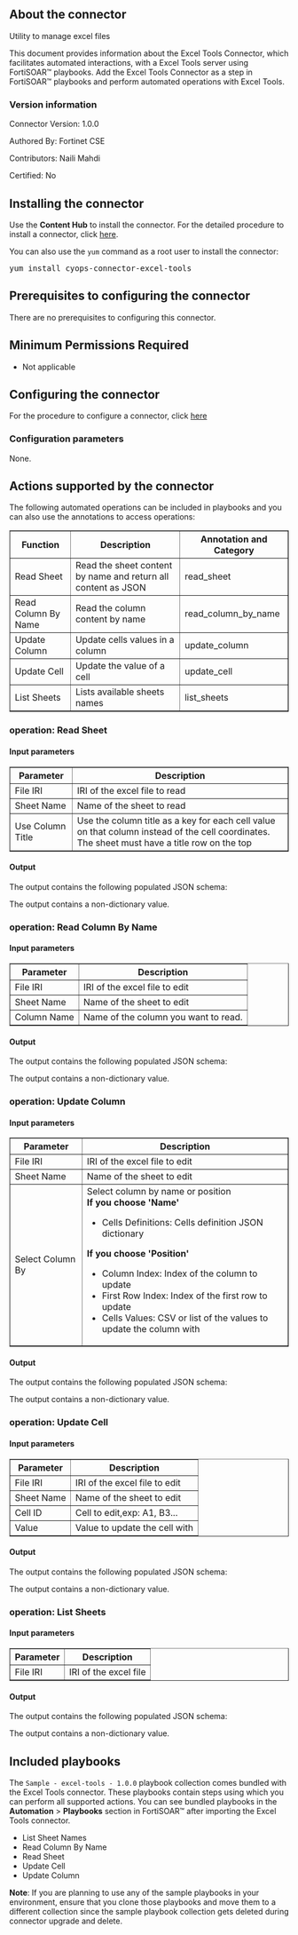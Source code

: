 
<h2>About the connector</h2>

<p>Utility to manage excel files</p>

<p>This document provides information about the Excel Tools Connector, which facilitates automated interactions, with a Excel Tools server using FortiSOAR&trade; playbooks. Add the Excel Tools Connector as a step in FortiSOAR&trade; playbooks and perform automated operations with Excel Tools.</p>

<h3>Version information</h3>

<p>Connector Version: 1.0.0</p>

<p>Authored By: Fortinet CSE</p>

<p>Contributors: Naili Mahdi</p>


<p>Certified: No</p>

<h2>Installing the connector</h2>

<p>Use the <strong>Content Hub</strong> to install the connector. For the detailed procedure to install a connector, click <a href="https://docs.fortinet.com/document/fortisoar/0.0.0/installing-a-connector/1/installing-a-connector" target="_top">here</a>.</p><p>You can also use the <code>yum</code> command as a root user to install the connector:</p>

<pre>yum install cyops-connector-excel-tools</pre>

<h2>Prerequisites to configuring the connector</h2>

<p>There are no prerequisites to configuring this connector.</p>

<h2>Minimum Permissions Required</h2>

<ul>
<li>Not applicable</li>
</ul>

<h2>Configuring the connector</h2>

<p>For the procedure to configure a connector, click <a href="https://docs.fortinet.com/document/fortisoar/0.0.0/configuring-a-connector/1/configuring-a-connector">here</a></p>

<h3>Configuration parameters</h3>

<p>None.</p>

<h2>Actions supported by the connector</h2>

<p>The following automated operations can be included in playbooks and you can also use the annotations to access operations:</p>

<table border=1><thead><tr><th>Function</th><th>Description</th><th>Annotation and Category</th></tr></thead><tbody><tr><td>Read Sheet</td><td>Read the sheet content by name and return all content as JSON</td><td>read_sheet <br/></td></tr>
<tr><td>Read Column By Name</td><td>Read the column content by name</td><td>read_column_by_name <br/></td></tr>
<tr><td>Update Column</td><td>Update cells values in a column</td><td>update_column <br/></td></tr>
<tr><td>Update Cell</td><td>Update the value of a cell</td><td>update_cell <br/></td></tr>
<tr><td>List Sheets</td><td>Lists available sheets names</td><td>list_sheets <br/></td></tr>
</tbody></table>

<h3>operation: Read Sheet</h3>

<h4>Input parameters</h4>

<table border=1><thead><tr><th>Parameter</th><th>Description</th></tr></thead><tbody><tr><td>File IRI</td><td>IRI of the excel file to read
</td></tr><tr><td>Sheet Name</td><td>Name of the sheet to read
</td></tr><tr><td>Use Column Title</td><td>Use the column title as a key for each cell value on that column instead of the cell coordinates. The sheet must have a title row on the top
</td></tr></tbody></table>

<h4>Output</h4>

<p>The output contains the following populated JSON schema:</p>

<p>The output contains a non-dictionary value.</p>

<h3>operation: Read Column By Name</h3>

<h4>Input parameters</h4>

<table border=1><thead><tr><th>Parameter</th><th>Description</th></tr></thead><tbody><tr><td>File IRI</td><td>IRI of the excel file to edit
</td></tr><tr><td>Sheet Name</td><td>Name of the sheet to edit
</td></tr><tr><td>Column Name</td><td>Name of the column you want to read.
</td></tr></tbody></table>

<h4>Output</h4>

<p>The output contains the following populated JSON schema:</p>

<p>The output contains a non-dictionary value.</p>

<h3>operation: Update Column</h3>

<h4>Input parameters</h4>

<table border=1><thead><tr><th>Parameter</th><th>Description</th></tr></thead><tbody><tr><td>File IRI</td><td>IRI of the excel file to edit
</td></tr><tr><td>Sheet Name</td><td>Name of the sheet to edit
</td></tr><tr><td>Select Column By</td><td>Select column by name or position
<br><strong>If you choose 'Name'</strong><ul><li>Cells Definitions: Cells definition JSON dictionary</li></ul><strong>If you choose 'Position'</strong><ul><li>Column Index: Index of the column to update</li><li>First Row Index: Index of the first row to update</li><li>Cells Values: CSV or list of the values to update the column with</li></ul></td></tr></tbody></table>

<h4>Output</h4>

<p>The output contains the following populated JSON schema:</p>

<p>The output contains a non-dictionary value.</p>

<h3>operation: Update Cell</h3>

<h4>Input parameters</h4>

<table border=1><thead><tr><th>Parameter</th><th>Description</th></tr></thead><tbody><tr><td>File IRI</td><td>IRI of the excel file to edit
</td></tr><tr><td>Sheet Name</td><td>Name of the sheet to edit
</td></tr><tr><td>Cell ID</td><td>Cell to edit,exp: A1, B3...
</td></tr><tr><td>Value</td><td>Value to update the cell with
</td></tr></tbody></table>

<h4>Output</h4>

<p>The output contains the following populated JSON schema:</p>

<p>The output contains a non-dictionary value.</p>

<h3>operation: List Sheets</h3>

<h4>Input parameters</h4>

<table border=1><thead><tr><th>Parameter</th><th>Description</th></tr></thead><tbody><tr><td>File IRI</td><td>IRI of the excel file
</td></tr></tbody></table>

<h4>Output</h4>

<p>The output contains the following populated JSON schema:</p>

<p>The output contains a non-dictionary value.</p>

<h2>Included playbooks</h2>

<p>The <code>Sample - excel-tools - 1.0.0</code> playbook collection comes bundled with the Excel Tools connector. These playbooks contain steps using which you can perform all supported actions. You can see bundled playbooks in the <strong>Automation</strong> &gt; <strong>Playbooks</strong> section in FortiSOAR&trade; after importing the Excel Tools connector.</p>

<ul>
<li>List Sheet Names</li>
<li>Read Column By Name</li>
<li>Read Sheet</li>
<li>Update Cell</li>
<li>Update Column</li>
</ul>

<p><strong>Note</strong>: If you are planning to use any of the sample playbooks in your environment, ensure that you clone those playbooks and move them to a different collection since the sample playbook collection gets deleted during connector upgrade and delete.</p>
